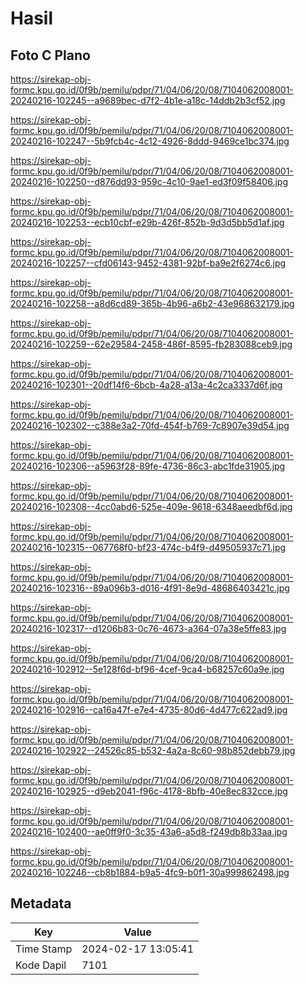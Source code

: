 # Hasil

## Foto C Plano

https://sirekap-obj-formc.kpu.go.id/0f9b/pemilu/pdpr/71/04/06/20/08/7104062008001-20240216-102245--a9689bec-d7f2-4b1e-a18c-14ddb2b3cf52.jpg

https://sirekap-obj-formc.kpu.go.id/0f9b/pemilu/pdpr/71/04/06/20/08/7104062008001-20240216-102247--5b9fcb4c-4c12-4926-8ddd-9469ce1bc374.jpg

https://sirekap-obj-formc.kpu.go.id/0f9b/pemilu/pdpr/71/04/06/20/08/7104062008001-20240216-102250--d876dd93-959c-4c10-9ae1-ed3f09f58406.jpg

https://sirekap-obj-formc.kpu.go.id/0f9b/pemilu/pdpr/71/04/06/20/08/7104062008001-20240216-102253--ecb10cbf-e29b-426f-852b-9d3d5bb5d1af.jpg

https://sirekap-obj-formc.kpu.go.id/0f9b/pemilu/pdpr/71/04/06/20/08/7104062008001-20240216-102257--cfd06143-9452-4381-92bf-ba9e2f6274c6.jpg

https://sirekap-obj-formc.kpu.go.id/0f9b/pemilu/pdpr/71/04/06/20/08/7104062008001-20240216-102258--a8d6cd89-365b-4b96-a6b2-43e968632179.jpg

https://sirekap-obj-formc.kpu.go.id/0f9b/pemilu/pdpr/71/04/06/20/08/7104062008001-20240216-102259--62e29584-2458-486f-8595-fb283088ceb9.jpg

https://sirekap-obj-formc.kpu.go.id/0f9b/pemilu/pdpr/71/04/06/20/08/7104062008001-20240216-102301--20df14f6-6bcb-4a28-a13a-4c2ca3337d6f.jpg

https://sirekap-obj-formc.kpu.go.id/0f9b/pemilu/pdpr/71/04/06/20/08/7104062008001-20240216-102302--c388e3a2-70fd-454f-b769-7c8907e39d54.jpg

https://sirekap-obj-formc.kpu.go.id/0f9b/pemilu/pdpr/71/04/06/20/08/7104062008001-20240216-102306--a5963f28-89fe-4736-86c3-abc1fde31905.jpg

https://sirekap-obj-formc.kpu.go.id/0f9b/pemilu/pdpr/71/04/06/20/08/7104062008001-20240216-102308--4cc0abd6-525e-409e-9618-6348aeedbf6d.jpg

https://sirekap-obj-formc.kpu.go.id/0f9b/pemilu/pdpr/71/04/06/20/08/7104062008001-20240216-102315--067768f0-bf23-474c-b4f9-d49505937c71.jpg

https://sirekap-obj-formc.kpu.go.id/0f9b/pemilu/pdpr/71/04/06/20/08/7104062008001-20240216-102316--89a096b3-d016-4f91-8e9d-48686403421c.jpg

https://sirekap-obj-formc.kpu.go.id/0f9b/pemilu/pdpr/71/04/06/20/08/7104062008001-20240216-102317--d1206b83-0c76-4673-a364-07a38e5ffe83.jpg

https://sirekap-obj-formc.kpu.go.id/0f9b/pemilu/pdpr/71/04/06/20/08/7104062008001-20240216-102912--5e128f6d-bf96-4cef-9ca4-b68257c60a9e.jpg

https://sirekap-obj-formc.kpu.go.id/0f9b/pemilu/pdpr/71/04/06/20/08/7104062008001-20240216-102916--ca16a47f-e7e4-4735-80d6-4d477c622ad9.jpg

https://sirekap-obj-formc.kpu.go.id/0f9b/pemilu/pdpr/71/04/06/20/08/7104062008001-20240216-102922--24526c85-b532-4a2a-8c60-98b852debb79.jpg

https://sirekap-obj-formc.kpu.go.id/0f9b/pemilu/pdpr/71/04/06/20/08/7104062008001-20240216-102925--d9eb2041-f96c-4178-8bfb-40e8ec832cce.jpg

https://sirekap-obj-formc.kpu.go.id/0f9b/pemilu/pdpr/71/04/06/20/08/7104062008001-20240216-102400--ae0ff9f0-3c35-43a6-a5d8-f249db8b33aa.jpg

https://sirekap-obj-formc.kpu.go.id/0f9b/pemilu/pdpr/71/04/06/20/08/7104062008001-20240216-102246--cb8b1884-b9a5-4fc9-b0f1-30a999862498.jpg


## Metadata

| Key        | Value               |
| ---------- | ------------------- |
| Time Stamp | 2024-02-17 13:05:41 |
| Kode Dapil | 7101                |



